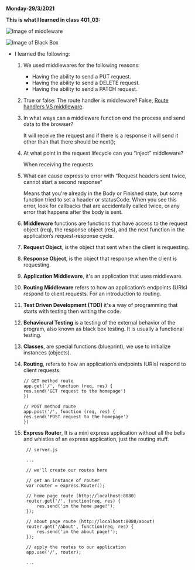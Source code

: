 **Monday-29/3/2021**

**This is what I learned in class 401_03:**

![Image of middleware](https://laravelnews.imgix.net/images/scount-featured.jpg?ixlib=php-3.3.0)

![Image of Black Box](https://image.slidesharecdn.com/blackboxtestingorbehavioraltesting-121116004408-phpapp01/95/black-box-testing-or-behavioral-testing-3-638.jpg?cb=1353026710)

* I learned the following:

  1. We used middlewares for the following reasons:
      -  Having the ability to send a PUT request.
      -  Having the ability to send a DELETE request.
      -  Having the ability to send a PATCH request.
  2.  True or false: The route handler is middleware?
    False, [Route handlers VS middleware](https://stackoverflow.com/questions/58925276/what-is-the-difference-between-a-route-handler-and-middleware-function-in-expres).

  3. In what ways can a middleware function end the process and send data to the browser?

      It will receive the request and if there is a response it will send it other than that there should be next();
  4. At what point in the request lifecycle can you “inject” middleware?
   
        When receiving the requests

  5. What can cause express to error with “Request headers sent twice, cannot start a second response” 
        
        Means that you're already in the Body or Finished state, but some function tried to set a header or statusCode. When you see this error, look for callbacks that are accidentally called twice, or any error that happens after the body is sent.

  6. **Middleware** functions are functions that have access to the request object (req), the response object (res), and the next function in the application’s request-response cycle.
  7. **Request Object**, is the object that sent when the client is requesting.
  8. **Response Object**, is the object that response when the client is requesting.
  9. **Application Middleware**, it's an application that uses middleware.
  10. **Routing Middleware** refers to how an application’s endpoints (URIs) respond to client requests. For an introduction to routing.
  11. **Test Driven Development (TDD)** it's a way of programming that starts with testing then writing the code.
  12. **Behavioural Testing** is a testing of the external behavior of the program, also known as black box testing. It is usually a functional testing.
  13. **Classes**, are special functions (blueprint), we use to initialize instances (objects).
  14. **Routing**, refers to how an application’s endpoints (URIs) respond to client requests.
    
          // GET method route
          app.get('/', function (req, res) {
          res.send('GET request to the homepage')
          })

          // POST method route
          app.post('/', function (req, res) {
          res.send('POST request to the homepage')
          })

  15.  **Express Router**, It is a mini express application without all the bells and whistles of an express application, just the routing stuff.

            // server.js

            ...

            // we'll create our routes here

            // get an instance of router
            var router = express.Router();

            // home page route (http://localhost:8080)
            router.get('/', function(req, res) {
                res.send('im the home page!');  
            });

            // about page route (http://localhost:8080/about)
            router.get('/about', function(req, res) {
                res.send('im the about page!'); 
            });

            // apply the routes to our application
            app.use('/', router);

            ...
